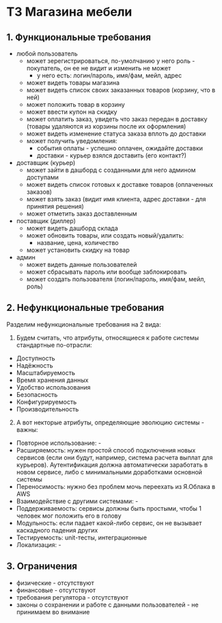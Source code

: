 # ТЗ Магазина мебели

## 1. Функциональные требования
- любой пользователь 
	- может зерегистрироваться, по-умолчанию у него роль - покупатель, он ее не видит и изменить не может
		- у него есть: логин/пароль, имя/фам, мейл, адрес
	- может видеть товары магазина
	- может видеть список своих заказанных товаров (корзину, что в ней)
	- может положить товар в корзину
    - может ввести купон на скидку
	- может оплатить заказ, увидеть что заказ передан в доставку (товары удаляются из корзины после их оформления)
	- может видеть изменение статуса заказа вплоть до доставки
	- может получить уведомления: 
		- события оплаты - успешно оплачен, ожидайте доставки
		- доставки - курьер взялся доставить (его контакт?)
- доставщик (курьер)
    - может зайти в дашборд с созданными для него админом доступами
	- может видеть список готовых к доставке товаров (оплаченных заказов)
	- может взять заказ (видит имя клиента, адрес доставки - для принятия решения)
	- может отметить заказ доставленным
- поставщик (диллер)
	- может видеть дашборд склада
	- может обновить товары, или создать новый/удалить:
		- название, цена, количество
    - может установить скидку на товар
- админ 
	- может видеть данные пользователей
	- может сбрасывать пароль или вообще заблокировать
	- может создать пользователя (логин/пароль, имя/фам, мейл, роль)

## 2. Нефункциональные требования
Разделим нефункциональные требования на 2 вида:  

1. Будем считать, что атрибуты, относящиеся к работе системы стандартные по-отрасли:
- Доступность
- Надёжность
- Масштабируемость
- Время хранения данных
- Удобство использования
- Безопасность
- Конфигурируемость
- Производительность

2. А вот некторые атрибуты, определяющие эволюцию системы - важны:
- Повторное использование: -
- Расширяемость: нужен простой способ подключения новых сервисов (если они будут, например, система расчета выплат для курьеров). Аутентификация должна автоматически заработать в новом сервисе, либо с минимальными доработками основной системы
- Переносимость: нужно без проблем мочь переехать из Я.Облака в AWS
- Взаимодействие с другими системами: -
- Поддерживаемость: сервисы должны быть простыми, чтобы 1 человек мог положить его в голову
- Модульность: если падает какой-либо сервис, он не вызывает каскадного падения других
- Тестируемость: unit-тесты, интеграционные
- Локализация: -

## 3. Ограничения
- физические - отсутствуют
- финансовые - отсутствуют
- требования регулятора - отсутствуют
- законы о сохранении и работе с данными пользователей - не принимаем во внимание
